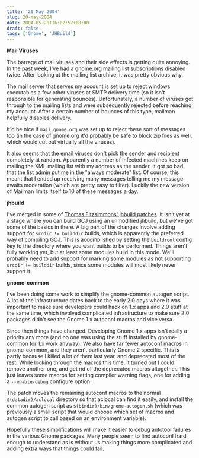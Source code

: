 ```yaml
---
title: '20 May 2004'
slug: 20-may-2004
date: 2004-05-20T16:02:57+08:00
draft: false
tags: ['Gnome', 'JHBuild']
---
```


**Mail Viruses**

The barrage of mail viruses and their side effects is getting quite
annoying. In the past week, I\'ve had a gnome.org mailing list
subscriptions disabled twice. After looking at the mailing list archive,
it was pretty obvious why.

The mail server that serves my account is set up to reject windows
executables a few other viruses at SMTP delivery time (so it isn\'t
responsible for generating bounces). Unfortunately, a number of viruses
got through to the mailing lists and were subsequently rejected before
reaching my account. After a certain number of bounces of this type,
mailman helpfully disables delivery.

It\'d be nice if `mail.gnome.org` was set up to reject these sort of
messages too (in the case of gnome.org it\'d probably be safe to block
zip files as well, which would cut out virtually all the viruses).

It also seems that the email viruses don\'t pick the sender and
recipient completely at random. Apparently a number of infected machines
keep on mailing the XML mailing list with my address as the sender. It
got so bad that the list admin put me in the \"always moderate\" list.
Of course, this meant that I ended up receiving many messages telling me
my message awaits moderation (which are pretty easy to filter). Luckily
the new version of Mailman limits itself to 10 of these messages a day.

**jhbuild**

I\'ve merged in some of [Thomas Fitzsimmons\' jhbuild
patches](http://people.redhat.com/fitzsim/gcj-and-jhbuild.html). It
isn\'t yet at a stage where you can build GCJ using an unmodified
jhbuild, but we\'ve got some of the basics in there. A big part of the
changes involve adding support for `srcdir != builddir` builds, which is
apparently the preferred way of compiling GCJ. This is accomplished by
setting the `buildroot` config key to the directory where you want
builds to be performed. Things aren\'t fully working yet, but at least
some modules build in this mode. We\'ll probably need to add support for
marking some modules as not supporting `srcdir != builddir` builds,
since some modules will most likely never support it.

**gnome-common**

I\'ve been doing some work to simplify the gnome-common autogen script.
A lot of the infrastructure dates back to the early 2.0 days where it
was important to make sure developers could hack on 1.x apps and 2.0
stuff at the same time, which involved complicated infrastructure to
make sure 2.0 packages didn\'t see the Gnome 1.x autoconf macros and
vice versa.

Since then things have changed. Developing Gnome 1.x apps isn\'t really
a priority any more (and no one was using the stuff installed by
gnome-common for 1.x work anyway). We also have far fewer autoconf
macros in gnome-common, and they aren\'t particularly Gnome 2 specific.
This is partly because I killed a lot of them last year, and deprecated
most of the rest. While looking through the macros this time, it turned
out I could remove another one, and get rid of the deprecated macros
altogether. This just leaves some macros for setting compiler warning
flags, one for adding a `--enable-debug` configure option.

The patch moves the remaining autoconf macros to the normal
`$(datadir)/aclocal` directory so that aclocal can find it easily, and
install the common autogen script as `$(bindir)/bin/gnome-autogen.sh`
(which was previously a small script that would choose which set of
macros and autogen script to call based on an environment variable).

Hopefully these simplifications will make it easier to debug autotool
failures in the various Gnome packages. Many people seem to find
autoconf hard enough to understand as is without us making things more
complicated and adding extra ways that things could fail.
